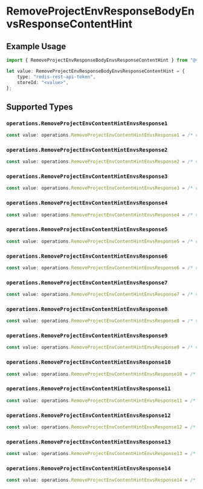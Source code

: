 # RemoveProjectEnvResponseBodyEnvsResponseContentHint

## Example Usage

```typescript
import { RemoveProjectEnvResponseBodyEnvsResponseContentHint } from "@vercel/sdk/models/operations";

let value: RemoveProjectEnvResponseBodyEnvsResponseContentHint = {
    type: "redis-rest-api-token",
    storeId: "<value>",
};
```

## Supported Types

### `operations.RemoveProjectEnvContentHintEnvsResponse1`

```typescript
const value: operations.RemoveProjectEnvContentHintEnvsResponse1 = /* values here */
```

### `operations.RemoveProjectEnvContentHintEnvsResponse2`

```typescript
const value: operations.RemoveProjectEnvContentHintEnvsResponse2 = /* values here */
```

### `operations.RemoveProjectEnvContentHintEnvsResponse3`

```typescript
const value: operations.RemoveProjectEnvContentHintEnvsResponse3 = /* values here */
```

### `operations.RemoveProjectEnvContentHintEnvsResponse4`

```typescript
const value: operations.RemoveProjectEnvContentHintEnvsResponse4 = /* values here */
```

### `operations.RemoveProjectEnvContentHintEnvsResponse5`

```typescript
const value: operations.RemoveProjectEnvContentHintEnvsResponse5 = /* values here */
```

### `operations.RemoveProjectEnvContentHintEnvsResponse6`

```typescript
const value: operations.RemoveProjectEnvContentHintEnvsResponse6 = /* values here */
```

### `operations.RemoveProjectEnvContentHintEnvsResponse7`

```typescript
const value: operations.RemoveProjectEnvContentHintEnvsResponse7 = /* values here */
```

### `operations.RemoveProjectEnvContentHintEnvsResponse8`

```typescript
const value: operations.RemoveProjectEnvContentHintEnvsResponse8 = /* values here */
```

### `operations.RemoveProjectEnvContentHintEnvsResponse9`

```typescript
const value: operations.RemoveProjectEnvContentHintEnvsResponse9 = /* values here */
```

### `operations.RemoveProjectEnvContentHintEnvsResponse10`

```typescript
const value: operations.RemoveProjectEnvContentHintEnvsResponse10 = /* values here */
```

### `operations.RemoveProjectEnvContentHintEnvsResponse11`

```typescript
const value: operations.RemoveProjectEnvContentHintEnvsResponse11 = /* values here */
```

### `operations.RemoveProjectEnvContentHintEnvsResponse12`

```typescript
const value: operations.RemoveProjectEnvContentHintEnvsResponse12 = /* values here */
```

### `operations.RemoveProjectEnvContentHintEnvsResponse13`

```typescript
const value: operations.RemoveProjectEnvContentHintEnvsResponse13 = /* values here */
```

### `operations.RemoveProjectEnvContentHintEnvsResponse14`

```typescript
const value: operations.RemoveProjectEnvContentHintEnvsResponse14 = /* values here */
```


